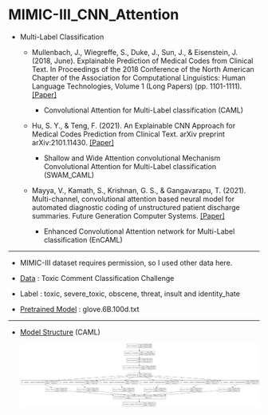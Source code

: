 # MIMIC-III_CNN_Attention

  * Multi-Label Classification
  
    * Mullenbach, J., Wiegreffe, S., Duke, J., Sun, J., & Eisenstein, J. (2018, June). Explainable Prediction of Medical Codes from Clinical Text. In Proceedings of the 2018 Conference of the North American Chapter of the Association for Computational Linguistics: Human Language Technologies, Volume 1 (Long Papers) (pp. 1101-1111).
 [[Paper]](https://www.aclweb.org/anthology/N18-1100.pdf)
        *  Convolutional Attention for Multi-Label classification (CAML)

    * Hu, S. Y., & Teng, F. (2021). An Explainable CNN Approach for Medical Codes Prediction from Clinical Text. arXiv preprint arXiv:2101.11430.
 [[Paper]](https://arxiv.org/pdf/2101.11430.pdf)
        *  Shallow and Wide Attention convolutional Mechanism Convolutional Attention for Multi-Label classification (SWAM_CAML)
 
    * Mayya, V., Kamath, S., Krishnan, G. S., & Gangavarapu, T. (2021). Multi-channel, convolutional attention based neural model for automated diagnostic coding of unstructured patient discharge summaries. Future Generation Computer Systems. [[Paper]](https://www.sciencedirect.com/science/article/pii/S0167739X21000236?casa_token=jeJOkYcrI_AAAAAA:OK9kI-9P3BFEeGOjWygNlDKsJlzclMZeDsJ0rhRP7Mvdcrb5nxGpGGhl7ewRBi5cKQXRWxJWLQ)
        *  Enhanced Convolutional Attention network for Multi-Label classification (EnCAML)
        
----------------------------------------
  * MIMIC-III dataset requires permission, so I used other data here.
  
  * [Data](https://www.kaggle.com/c/jigsaw-toxic-comment-classification-challenge/data) : Toxic Comment Classification Challenge

  * Label : toxic, severe_toxic, obscene, threat, insult and identity_hate

  * [Pretrained Model](http://nlp.stanford.edu/data/glove.6B.zip) : glove.6B.100d.txt
        
----------------------------------------

  * [Model Structure](https://github.com/HeoTaksung/MIMIC-III_CNN_Attention/blob/main/CAML_image.png) (CAML)

    ![CAML](https://github.com/HeoTaksung/MIMIC-III_CNN_Attention/blob/main/CAML_image.png)
